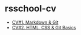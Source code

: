 # rsschool-cv

- [CV#1. Markdown & Git](https://github.com/tanajaym/rsschool-cv/blob/main/cv.md)
- [CV#2. HTML, CSS & Git Basics](https://tanajaym.github.io/rsschool-cv/)
